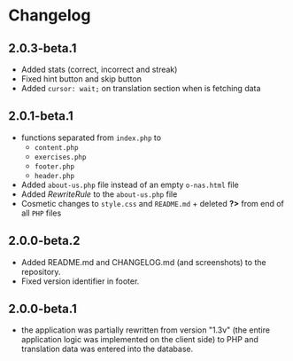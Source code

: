 # Changelog

## 2.0.3-beta.1

- Added stats (correct, incorrect and streak)
- Fixed hint button and skip button
- Added `cursor: wait;` on translation section when is fetching data

## 2.0.1-beta.1

- functions separated from `index.php` to 
  - `content.php`
  - `exercises.php`
  - `footer.php`
  - `header.php`
- Added `about-us.php` file instead of an empty `o-nas.html` file
- Added *RewriteRule* to the `about-us.php` file
- Cosmetic changes to `style.css` and `README.md` + deleted **?>** from end of all `PHP` files

## 2.0.0-beta.2

- Added README.md and CHANGELOG.md (and screenshots) to the repository.
- Fixed version identifier in footer.

## 2.0.0-beta.1

- the application was partially rewritten from version "1.3v" (the entire application logic was implemented on the client side) to PHP and translation data was entered into the database.